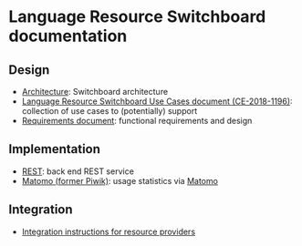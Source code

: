 # Language Resource Switchboard documentation

## Design
* [Architecture](Architecture.md): Switchboard architecture
* [Language Resource Switchboard Use Cases document (CE-2018-1196)](https://office.clarin.eu/v/CE-2018-1196-language_resource_switchboard_use_cases.pdf): collection of use cases to (potentially) support
* [Requirements document](https://github.com/clarin-eric/LRSwitchboard-doc/wiki/Requirements-document): functional requirements and design

## Implementation
* [REST](REST.md): back end REST service
* [Matomo (former Piwik)](Piwik.md): usage statistics via [Matomo](http://matomo.org/)

## Integration
* [Integration instructions for resource providers](IntegrationProvider.md)
